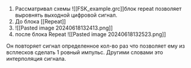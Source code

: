 1. Рассматривал схемы ![[FSK_example.grc]]блок repeat позволяет выровнять выходной цифровой сигнал. 
2. До блока [[Repeat]] 
3. ![[Pasted image 20240618132413.png]]
4. после блока Repeat ![[Pasted image 20240618132523.png]]

Он повторяет сигнал определенное кол-во раз что позволяет ему из всплесков сделать 1 ровный импульс. Другими словами это интерполяция сигнала.
